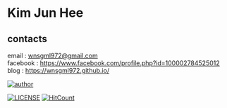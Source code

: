 # Kim Jun Hee

## contacts
email : wnsgml972@gmail.com </br>
facebook : <https://www.facebook.com/profile.php?id=100002784525012> </br>
blog : <https://wnsgml972.github.io/>


[![author](https://img.shields.io/badge/author-wnsgml972-ff69b4.svg?style=flat-square)](http://friendly-belief.surge.sh/)

[![LICENSE](https://img.shields.io/dub/l/vibe-d.svg?style=flat-square)](https://github.com/wnsgml972/wnsgml972.github.io/blob/master/LICENSE)
[![HitCount](http://hits.dwyl.io/wnsgml972/wnsgml972.github.io.svg)](http://hits.dwyl.io/wnsgml972/wnsgml972.github.io)
